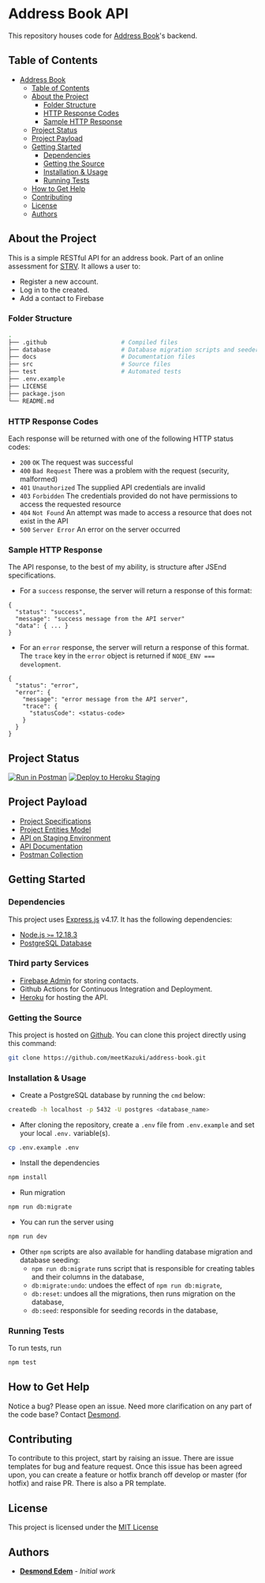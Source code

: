 # Address Book API

This repository houses code for [Address Book](https://address-staging.herokuapp.com/api/v1/docs)'s backend.

## Table of Contents

- [Address Book](#address-book)
  - [Table of Contents](#table-of-contents)
  - [About the Project](#about-the-project)
    - [Folder Structure](#folder-structure)
    - [HTTP Response Codes](#http-response-codes)
    - [Sample HTTP Response](#sample-http-response)
  - [Project Status](#project-status)
  - [Project Payload](#project-payload)
  - [Getting Started](#getting-started)
    - [Dependencies](#dependencies)
    - [Getting the Source](#getting-the-source)
    - [Installation & Usage](#installation-usage)
    - [Running Tests](#running-tests)
  - [How to Get Help](#how-to-get-help)
  - [Contributing](#contributing)
  - [License](#license)
  - [Authors](#authors)

## About the Project

This is a simple RESTful API for an address book. Part of an online assessment for [STRV](https://www.strv.com/). It allows a user to:

- Register a new account.
- Log in to the created.
- Add a contact to Firebase

### Folder Structure

```bash
.
├── .github                     # Compiled files
├── database                    # Database migration scripts and seeders
├── docs                        # Documentation files
├── src                         # Source files
├── test                        # Automated tests
├── .env.example
├── LICENSE
├── package.json
└── README.md
```

### HTTP Response Codes

Each response will be returned with one of the following HTTP status codes:

- `200` `OK` The request was successful
- `400` `Bad Request` There was a problem with the request (security, malformed)
- `401` `Unauthorized` The supplied API credentials are invalid
- `403` `Forbidden` The credentials provided do not have permissions to access the requested resource
- `404` `Not Found` An attempt was made to access a resource that does not exist in the API
- `500` `Server Error` An error on the server occurred

### Sample HTTP Response

The API response, to the best of my ability, is structure after JSEnd specifications.

- For a `success` response, the server will return a response of this format:

```
{
  "status": "success",
  "message": "success message from the API server"
  "data": { ... }
}
```

- For an `error` response, the server will return a response of this format. The `trace` key in the `error` object is returned if `NODE_ENV === development`.

```
{
  "status": "error",
  "error": {
    "message": "error message from the API server",
    "trace": {
      "statusCode": <status-code>
    }
  }
}
```

## Project Status

[![Run in Postman](https://run.pstmn.io/button.svg)](https://app.getpostman.com/run-collection/354a513337c5a0a5d299?action=collection%2Fimport#?env%5BAddress%20Development%20Environment%5D=W3sia2V5IjoiQVBJX1VSTCIsInZhbHVlIjoibG9jYWxob3N0OjcwMDkvYXBpL3YxIiwiZW5hYmxlZCI6dHJ1ZX0seyJrZXkiOiJBVVRIT1JJWkFUSU9OX1RPS0VOIiwidmFsdWUiOiIiLCJlbmFibGVkIjp0cnVlfSx7ImtleSI6IlNUQUdJTkdfVVJMIiwidmFsdWUiOiJodHRwczovL2FkZHJlc3Mtc3RhZ2luZy5oZXJva3VhcHAuY29tL2FwaS92MSIsImVuYWJsZWQiOnRydWV9XQ==)
[![Deploy to Heroku Staging](https://github.com/meetKazuki/address-book/actions/workflows/heroku-deployment-staging.yml/badge.svg)](https://github.com/meetKazuki/address-book/actions/workflows/heroku-deployment-staging.yml)

## Project Payload

- [Project Specifications](https://docs.google.com/document/d/1BnMjK5p4VK7lZcukUyHo0nICqb94bJKhHkwiSEoylOE/edit#heading=h.tdkswnxuwklt)
- [Project Entities Model](https://dbdiagram.io/d/60853ad5b29a09603d12040f)
- [API on Staging Environment](https://address-staging.herokuapp.com/api/v1)
- [API Documentation](https://address-staging.herokuapp.com/api/v1/docs)
- [Postman Collection](https://documenter.getpostman.com/view/7505181/TzRNEV3x)

## Getting Started

### Dependencies

This project uses [Express.js](https://expressjs.com/) v4.17. It has the following dependencies:

- [Node.js `>=` 12.18.3](https://nodejs.org/en/download)
- [PostgreSQL Database](https://www.postgresql.org/download/)

### Third party Services

- [Firebase Admin](https://firebase.google.com/) for storing contacts.
- Github Actions for Continuous Integration and Deployment.
- [Heroku](https://www.heroku.com/) for hosting the API.

### Getting the Source

This project is hosted on [Github](https://github.com/meetKazuki/address-book). You can clone this project directly using this command:

```sh
git clone https://github.com/meetKazuki/address-book.git
```

### Installation & Usage

- Create a PostgreSQL database by running the `cmd` below:

```sh
createdb -h localhost -p 5432 -U postgres <database_name>
```

- After cloning the repository, create a `.env` file from `.env.example` and set your local `.env.` variable(s).

```sh
cp .env.example .env
```
- Install the dependencies

```sh
npm install
```
- Run migration

```sh
npm run db:migrate
```
- You can run the server using

```sh
npm run dev
```
- Other `npm` scripts are also available for handling database migration and database seeding:
  - `npm run db:migrate` runs script that is responsible for creating tables and their columns in the database,
  - `db:migrate:undo`: undoes the effect of `npm run db:migrate`,
  - `db:reset`: undoes all the migrations, then runs migration on the database,
  - `db:seed`: responsible for seeding records in the database,

### Running Tests

To run tests, run

```sh
npm test
```

## How to Get Help

Notice a bug? Please open an issue. Need more clarification on any part of the code base? Contact [Desmond](https://github.com/meetKazuki).

## Contributing

To contribute to this project, start by raising an issue. There are issue templates for bug and feature request. Once this issue has been agreed upon, you can create a feature or hotfix branch off develop or master (for hotfix) and raise PR. There is also a PR template.

## License

This project is licensed under the [MIT License]('https://opensource.org/licenses/MIT')

## Authors

- **[Desmond Edem](https://github.com/meetKazuki)** - _Initial work_
